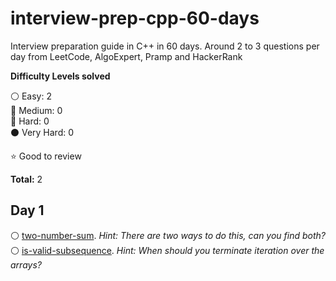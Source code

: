# interview-prep-cpp-60-days
Interview preparation guide in C++ in 60 days. Around 2 to 3 questions per day from LeetCode, AlgoExpert, Pramp and HackerRank

__Difficulty Levels solved__
 
 :white_circle: Easy: 2  
 :large_blue_circle: Medium: 0  
 :red_circle: Hard: 0  
 :black_circle: Very Hard: 0  
  
 :star: Good to review

 __Total:__ 2

 ## Day 1
 :white_circle: [two-number-sum](AlgoExpert/two-number-sum.cpp). _Hint: There are two ways to do this, can you find both?_  
 :white_circle: [is-valid-subsequence](AlgoExpert/is-valid-subsequence.cpp). _Hint: When should you terminate iteration over the arrays?_
